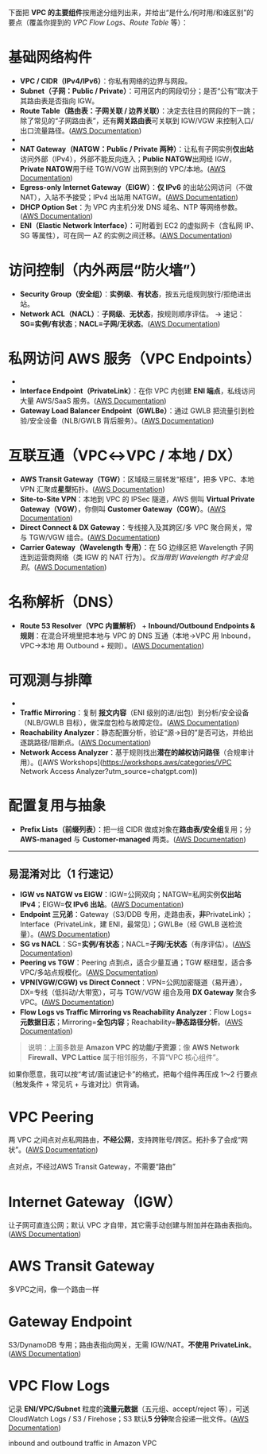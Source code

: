 下面把 **VPC 的主要组件**按用途分组列出来，并给出“是什么/何时用/和谁区别”的要点（覆盖你提到的 *VPC Flow Logs*、*Route Table* 等）：

# 基础网络构件

- **VPC / CIDR（IPv4/IPv6）**：你私有网络的边界与网段。
- **Subnet（子网：Public / Private）**：可用区内的网段切分；是否“公有”取决于其路由表是否指向 IGW。
- **Route Table（路由表：子网关联 / 边界关联）**：决定去往目的网段的下一跳；除了常见的“子网路由表”，还有**网关路由表**可关联到 IGW/VGW 来控制入口/出口流量路径。([AWS Documentation](https://docs.aws.amazon.com/vpc/latest/userguide/route-table-options.html?utm_source=chatgpt.com))
- 
- **NAT Gateway（NATGW：Public / Private 两种）**：让私有子网实例**仅出站**访问外部（IPv4），外部不能反向连入；**Public NATGW**出网经 IGW，**Private NATGW**用于经 TGW/VGW 出网到别的 VPC/本地。([AWS Documentation](https://docs.aws.amazon.com/vpc/latest/userguide/vpc-nat-gateway.html?utm_source=chatgpt.com))
- **Egress-only Internet Gateway（EIGW）**：**仅 IPv6** 的出站公网访问（不做 NAT），入站不予接受；IPv4 出站用 NATGW。([AWS Documentation](https://docs.aws.amazon.com/vpc/latest/userguide/egress-only-internet-gateway.html?utm_source=chatgpt.com))
- **DHCP Option Set**：为 VPC 内主机分发 DNS 域名、NTP 等网络参数。([AWS Documentation](https://docs.aws.amazon.com/vpc/latest/userguide/VPC_DHCP_Options.html?utm_source=chatgpt.com))
- **ENI（Elastic Network Interface）**：可附着到 EC2 的虚拟网卡（含私网 IP、SG 等属性），可在同一 AZ 的实例之间迁移。([AWS Documentation](https://docs.aws.amazon.com/AWSEC2/latest/UserGuide/using-eni.html?utm_source=chatgpt.com))

# 访问控制（内外两层“防火墙”）

- **Security Group（安全组）**：**实例级**、**有状态**，按五元组规则放行/拒绝进出站。
- **Network ACL（NACL）**：**子网级**、**无状态**，按规则顺序评估。
   → 速记：**SG=实例/有状态**；**NACL=子网/无状态**。([AWS Documentation](https://docs.aws.amazon.com/whitepapers/latest/aws-best-practices-ddos-resiliency/security-groups-and-network-acls-bp5.html?utm_source=chatgpt.com))

# 私网访问 AWS 服务（VPC Endpoints）

- 
- **Interface Endpoint（PrivateLink）**：在你 VPC 内创建 **ENI 端点**，私线访问大量 AWS/SaaS 服务。([AWS Documentation](https://docs.aws.amazon.com/vpc/latest/privatelink/create-interface-endpoint.html?utm_source=chatgpt.com))
- **Gateway Load Balancer Endpoint（GWLBe）**：通过 GWLB 把流量引到检验/安全设备（NLB/GWLB 背后服务）。([AWS Documentation](https://docs.aws.amazon.com/vpc/latest/privatelink/gateway-load-balancer-endpoints.html?utm_source=chatgpt.com))

# 互联互通（VPC↔VPC / 本地 / DX）

- **AWS Transit Gateway（TGW）**：区域级三层转发“枢纽”，把多 VPC、本地 VPN 汇聚成**星型**拓扑。([AWS Documentation](https://docs.aws.amazon.com/vpc/latest/tgw/what-is-transit-gateway.html?utm_source=chatgpt.com))
- **Site-to-Site VPN**：本地到 VPC 的 IPSec 隧道，AWS 侧叫 **Virtual Private Gateway（VGW）**，你侧叫 **Customer Gateway（CGW）**。([AWS Documentation](https://docs.aws.amazon.com/vpn/latest/s2svpn/VPC_VPN.html?utm_source=chatgpt.com))
- **Direct Connect & DX Gateway**：专线接入及其跨区/多 VPC 聚合网关，常与 TGW/VGW 组合。([AWS Documentation](https://docs.aws.amazon.com/directconnect/latest/UserGuide/direct-connect-gateways-intro.html?utm_source=chatgpt.com))
- **Carrier Gateway（Wavelength 专用）**：在 5G 边缘区把 Wavelength 子网连到运营商网络（类 IGW 的 NAT 行为）。*仅当用到 Wavelength 时才会见到*。([AWS Documentation](https://docs.aws.amazon.com/wavelength/latest/developerguide/carrier-gateways.html?utm_source=chatgpt.com))

# 名称解析（DNS）

- **Route 53 Resolver（VPC 内置解析）** + **Inbound/Outbound Endpoints & 规则**：在混合环境里把本地与 VPC 的 DNS 互通（本地→VPC 用 Inbound，VPC→本地 用 Outbound + 规则）。([AWS Documentation](https://docs.aws.amazon.com/Route53/latest/DeveloperGuide/resolver.html?utm_source=chatgpt.com))

# 可观测与排障

- 
- **Traffic Mirroring**：复制 **报文内容**（ENI 级别的进/出包）到分析/安全设备（NLB/GWLB 目标），做深度包检与故障定位。([AWS Documentation](https://docs.aws.amazon.com/vpc/latest/mirroring/what-is-traffic-mirroring.html?utm_source=chatgpt.com))
- **Reachability Analyzer**：静态配置分析，验证“源→目的”是否可达，并给出逐跳路径/阻断点。([AWS Documentation](https://docs.aws.amazon.com/vpc/latest/reachability/what-is-reachability-analyzer.html?utm_source=chatgpt.com))
- **Network Access Analyzer**：基于规则找出**潜在的越权访问路径**（合规审计用）。([AWS Workshops](https://workshops.aws/categories/VPC Network Access Analyzer?utm_source=chatgpt.com))

# 配置复用与抽象

- **Prefix Lists（前缀列表）**：把一组 CIDR 做成对象在**路由表/安全组**复用；分 **AWS-managed** 与 **Customer-managed** 两类。([AWS Documentation](https://docs.aws.amazon.com/vpc/latest/userguide/working-with-aws-managed-prefix-lists.html?utm_source=chatgpt.com))

------

## 易混淆对比（1 行速记）

- **IGW vs NATGW vs EIGW**：IGW=公网双向；NATGW=私网实例**仅出站 IPv4**；EIGW=**仅 IPv6 出站**。([AWS Documentation](https://docs.aws.amazon.com/vpc/latest/userguide/VPC_Internet_Gateway.html?utm_source=chatgpt.com))
- **Endpoint 三兄弟**：Gateway（S3/DDB 专用，走路由表，**非**PrivateLink）；Interface（PrivateLink，建 ENI，最常见）；GWLBe（经 GWLB 送检流量）。([AWS Documentation](https://docs.aws.amazon.com/vpc/latest/privatelink/gateway-endpoints.html?utm_source=chatgpt.com))
- **SG vs NACL**：SG=**实例/有状态**；NACL=**子网/无状态**（有序评估）。([AWS Documentation](https://docs.aws.amazon.com/whitepapers/latest/aws-best-practices-ddos-resiliency/security-groups-and-network-acls-bp5.html?utm_source=chatgpt.com))
- **Peering vs TGW**：Peering 点到点，适合少量互通；TGW 枢纽型，适合多 VPC/多站点规模化。([AWS Documentation](https://docs.aws.amazon.com/vpc/latest/userguide/vpc-peering.html?utm_source=chatgpt.com))
- **VPN(VGW/CGW) vs Direct Connect**：VPN=公网加密隧道（易开通），DX=专线（低抖动/大带宽），可与 TGW/VGW 组合及用 **DX Gateway** 聚合多 VPC。([AWS Documentation](https://docs.aws.amazon.com/vpn/latest/s2svpn/VPC_VPN.html?utm_source=chatgpt.com))
- **Flow Logs vs Traffic Mirroring vs Reachability Analyzer**：Flow Logs=**元数据日志**；Mirroring=**全包内容**；Reachability=**静态路径分析**。([AWS Documentation](https://docs.aws.amazon.com/vpc/latest/userguide/flow-logs.html?utm_source=chatgpt.com))

> 说明：上面多数是 **Amazon VPC 的功能/子资源**；像 **AWS Network Firewall、VPC Lattice** 属于相邻服务，不算“VPC 核心组件”。

如果你愿意，我可以按“考试/面试速记卡”的格式，把每个组件再压成 1～2 行要点（触发条件 + 常见坑 + 与谁对比）供背诵。

# VPC Peering

两 VPC 之间点对点私网路由，**不经公网**，支持跨账号/跨区。拓扑多了会成“网状”。([AWS Documentation](https://docs.aws.amazon.com/vpc/latest/userguide/vpc-peering.html?utm_source=chatgpt.com))

点对点，不经过AWS Transit Gateway，不需要“路由”

# Internet Gateway（IGW）

让子网可直连公网；默认 VPC 才自带，其它需手动创建与附加并在路由表指向。([AWS Documentation](https://docs.aws.amazon.com/vpc/latest/userguide/VPC_Internet_Gateway.html?utm_source=chatgpt.com))

# AWS Transit Gateway

多VPC之间，像一个路由一样

# Gateway Endpoint

S3/DynamoDB 专用；路由表指向网关，无需 IGW/NAT。**不使用 PrivateLink**。([AWS Documentation](https://docs.aws.amazon.com/vpc/latest/privatelink/gateway-endpoints.html?utm_source=chatgpt.com))

# VPC Flow Logs

记录 **ENI/VPC/Subnet** 粒度的**流量元数据**（五元组、accept/reject 等），可送 CloudWatch Logs / S3 / Firehose；S3 默认**5 分钟**聚合投递一批文件。([AWS Documentation](https://docs.aws.amazon.com/vpc/latest/userguide/flow-logs.html?utm_source=chatgpt.com))

inbound and outbound traffic in Amazon VPC